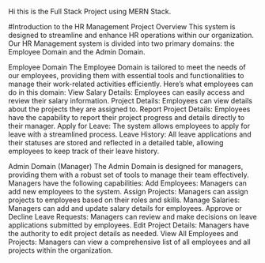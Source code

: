 Hi this is the Full Stack Project using MERN Stack.

#Introduction to the HR Management Project
Overview
This system is designed to streamline and enhance HR operations within our organization. Our HR Management system is divided into two primary domains: the Employee Domain and the Admin Domain.

Employee Domain
The Employee Domain is tailored to meet the needs of our employees, providing them with essential tools and functionalities to manage their work-related activities efficiently. Here’s what employees can do in this domain:
View Salary Details: Employees can easily access and review their salary information.
Project Details: Employees can view details about the projects they are assigned to.
Report Project Details: Employees have the capability to report their project progress and details directly to their manager.
Apply for Leave: The system allows employees to apply for leave with a streamlined process.
Leave History: All leave applications and their statuses are stored and reflected in a detailed table, allowing employees to keep track of their leave history.

Admin Domain (Manager)
The Admin Domain is designed for managers, providing them with a robust set of tools to manage their team effectively. Managers have the following capabilities:
Add Employees: Managers can add new employees to the system.
Assign Projects: Managers can assign projects to employees based on their roles and skills.
Manage Salaries: Managers can add and update salary details for employees.
Approve or Decline Leave Requests: Managers can review and make decisions on leave applications submitted by employees.
Edit Project Details: Managers have the authority to edit project details as needed.
View All Employees and Projects: Managers can view a comprehensive list of all employees and all projects within the organization.
